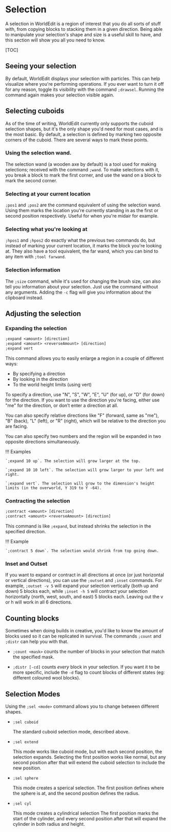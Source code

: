# Selection

A selection in WorldEdit is a region of interest that you do all sorts of stuff with, from copying blocks to stacking them in a given direction. Being able to manipulate your selection's shape and size is a useful skill to have, and this section will show you all you need to know.

[TOC]

## Seeing your selection

By default, WorldEdit displays your selection with particles. This can help visualize where you're performing operations. If you ever want to turn it off for any reason, toggle its visibility with the command `;drawsel`. Running the command again makes your selection visible again.

## Selecting cuboids

As of the time of writing, WorldEdit currently only supports the cuboid selection shapes, but it's the only shape you'd need for most cases, and is the most basic. By default, a selection is defined by marking two opposite corners of the cuboid. There are several ways to mark these points.

### Using the selection wand.

The selection wand (a wooden axe by default) is a tool used for making selections; received with the command `;wand`. To make selections with it, you break a block to mark the first corner, and use the wand on a block to mark the second corner.

### Selecting at your current location

`;pos1` and `;pos2` are the command equivalent of using the selection wand. Using them marks the location you're currently standing in as the first or second position respectively. Useful for when you're midair for example.

### Selecting what you're looking at

`;hpos1` and `;hpos2` do exactly what the previous two commands do, but instead of marking your current location, it marks the block you're looking at. They also have a tool equivalent, the far wand, which you can bind to any item with `;tool farwand`.

### Selection information

The `;size` command, while it's used for changing the brush size, can also tell you information about your selection. Just use the command without any arguments. Adding the `-c` flag will give you information about the clipboard instead.

## Adjusting the selection

### Expanding the selection

``` txt
;expand <amount> [direction]
;expand <amount> <reverseAmount> [direction]
;expand vert
```
This command allows you to easily enlarge a region in a couple of different ways:

- By specifying a direction
- By looking in the direction
- To the world height limits (using vert)

To specify a direction, use 
"N", "S", "W", "E", "U" (for up), or "D" (for down) for the direction. If you want to use the direction you're facing, either use "me" for the direction, or don’t enter a direction at all.

You can also specify relative directions like "F" (forward, same as "me"), "B" (back), "L" (left), or "R" (right), which will be relative to the direction you are facing.

You can also specify two numbers and the region will be expanded in two opposite directions simultaneously.

!!! Examples

    `;expand 10 up`. The selection will grow larger at the top.

    `;expand 10 10 left`. The selection will grow larger to your left and right.

    `;expand vert`. The selection will grow to the dimension's height limits (in the overworld, Y 319 to Y -64).

### Contracting the selection

``` txt
;contract <amount> [direction]
;contract <amount> <reverseAmount> [direction]
```
This command is like `;expand`, but instead shrinks the selection in the specified direction.

!!! Example

    `;contract 5 down`. The selection would shrink from top going down.

### Inset and Outset

If you want to expand or contract in all directions at once (or just horizontal or vertical directions), you can use the `;outset` and `;inset` commands. For example, `;outset -v 5` will expand your selection vertically (both up and down) 5 blocks each, while `;inset -h 5` will contract your selection horizontally (north, west, south, and east) 5 blocks each. Leaving out the v or h will work in all 6 directions.

## Counting blocks

Sometimes when doing builds in creative, you'd like to know the amount of blocks used so it can be replicated in survival. The commands `;count` and `;distr` can help you with that.

- `;count <mask>` counts the number of blocks in your selection that match the specified mask. 

- `;distr [-cd]` counts _every_ block in your selection. If you want it to be more specific, include the `-d` flag to count blocks of different states (eg: different coloured wool blocks).

## Selection Modes

Using the `;sel <mode>` command allows you to change between different shapes.

- `;sel cuboid`

    The standard cuboid selection mode, described above.

- `;sel extend`

    This mode works like cuboid mode, but with each second position, the selection expands.
    Selecting the first position works like normal, but any second position after that will extend the cuboid selection to include the new position.

- `;sel sphere`

    This mode creates a sperical selection.
    The first position defines where the sphere is at, and the second position defines the radius.

- `;sel cyl`

    This mode creates a cylindrical selection
    The first position marks the start of the cylinder, and every second position after that will expand the cylinder in both radius and height.
